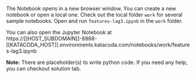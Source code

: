 The Notebook opens in a new browser window. You can create a new notebook or open a local one. Check out the local folder `work` for several sample notebooks. Open and run `features-lag3.ipynb` in the `work` folder.

You can also open the Jupyter Notebook at https://[[HOST_SUBDOMAIN]]-8888-[[KATACODA_HOST]].environments.katacoda.com/notebooks/work/features-lag3.ipynb

**Note:**
There are placeholder(s) to write python code. If you need any help, you can checkout solution tab.